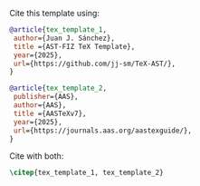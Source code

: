 Cite this template using:

```bib
@article{tex_template_1,
 author={Juan J. Sánchez},
 title ={AST-FIZ TeX Template},
 year={2025}, 
 url={https://github.com/jj-sm/TeX-AST/},
}

@article{tex_template_2,
 publisher={AAS},
 author={AAS},
 title ={AASTeXv7},
 year={2025}, 
 url={https://journals.aas.org/aastexguide/},
}
```

Cite with both:
```tex
\citep{tex_template_1, tex_template_2}
```
